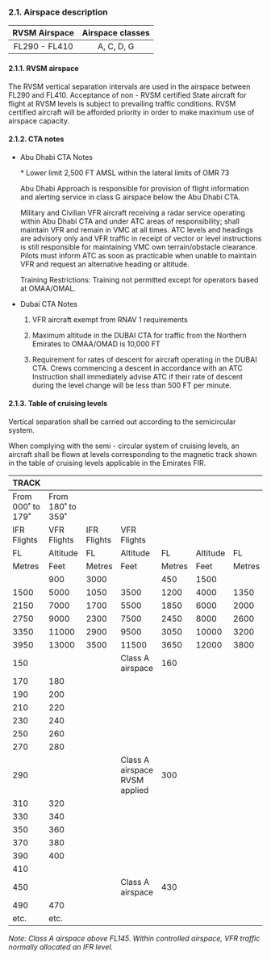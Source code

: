 ### 	2.1. Airspace description

| RVSM Airspace | Airspace classes |
| :-----------: | :--------------: |
| FL290 - FL410 |    A, C, D, G    |

#### 2.1.1. RVSM airspace

The RVSM vertical separation intervals are used in the airspace between FL290 and FL410. Acceptance of non - RVSM certified State aircraft for flight at RVSM levels is subject to prevailing traffic conditions. RVSM certified aircraft will be afforded priority in order to make maximum use of airspace capacity.

#### 2.1.2. CTA notes

- Abu Dhabi CTA Notes

  \* Lower limit 2,500 FT AMSL within the lateral limits of OMR 73

  Abu Dhabi Approach is responsible for provision of flight information and alerting service in class G airspace below the Abu Dhabi CTA.

  Military and Civilian VFR aircraft receiving a radar service operating within Abu Dhabi CTA and under ATC areas of responsibility; shall maintain VFR and remain in VMC at all times. ATC levels and headings are advisory only and VFR traffic in receipt of vector or level instructions is still responsible for maintaining VMC own terrain/obstacle clearance. Pilots must inform ATC as soon as practicable when unable to maintain VFR and request an alternative heading or altitude.

  Training Restrictions: Training not permitted except for operators based at OMAA/OMAL.

- Dubai CTA Notes

  1. VFR aircraft exempt from RNAV 1 requirements

  3. Maximum altitude in the DUBAI CTA for traffic from the Northern Emirates to OMAA/OMAD is 10,000 FT
  4. Requirement for rates of descent for aircraft operating in the DUBAI CTA. Crews commencing a descent in accordance with an ATC Instruction shall immediately advise ATC if their rate of descent during the level change will be less than 500 FT per minute.

#### 2.1.3. Table of cruising levels

Vertical separation shall be carried out according to the semicircular system.

When complying with the semi - circular system of cruising levels, an aircraft shall be flown at levels corresponding to the magnetic track shown in the table of cruising levels applicable in the Emirates FIR.

| TRACK             |                   |             |                               |        |          |        |                               |      |      |      |      |
| ----------------- | ----------------- | ----------- | ----------------------------- | ------ | -------- | ------ | ----------------------------- | ---- | ---- | ---- | ---- |
| From 000˚ to 179˚ | From 180˚ to 359˚ |             |                               |        |          |        |                               |      |      |      |      |
| IFR Flights       | VFR Flights       | IFR Flights | VFR Flights                   |        |          |        |                               |      |      |      |      |
| FL                | Altitude          | FL          | Altitude                      | FL     | Altitude | FL     | Altitude                      |      |      |      |      |
| Metres            | Feet              | Metres      | Feet                          | Metres | Feet     | Metres | Feet                          |      |      |      |      |
|                   | 900               | 3000        |                               | 450    | 1500     |        | 600                           | 2000 |      | 750  | 2500 |
| 1500              | 5000              | 1050        | 3500                          | 1200   | 4000     | 1350   | 4500                          |      |      |      |      |
| 2150              | 7000              | 1700        | 5500                          | 1850   | 6000     | 2000   | 6500                          |      |      |      |      |
| 2750              | 9000              | 2300        | 7500                          | 2450   | 8000     | 2600   | 8500                          |      |      |      |      |
| 3350              | 11000             | 2900        | 9500                          | 3050   | 10000    | 3200   | 10500                         |      |      |      |      |
| 3950              | 13000             | 3500        | 11500                         | 3650   | 12000    | 3800   | 12500                         |      |      |      |      |
| 150               |                   |             | Class A airspace              | 160    |          |        | Class A airspace              |      |      |      |      |
| 170               | 180               |             |                               |        |          |        |                               |      |      |      |      |
| 190               | 200               |             |                               |        |          |        |                               |      |      |      |      |
| 210               | 220               |             |                               |        |          |        |                               |      |      |      |      |
| 230               | 240               |             |                               |        |          |        |                               |      |      |      |      |
| 250               | 260               |             |                               |        |          |        |                               |      |      |      |      |
| 270               | 280               |             |                               |        |          |        |                               |      |      |      |      |
| 290               |                   |             | Class A airspace RVSM applied | 300    |          |        | Class A airspace RVSM applied |      |      |      |      |
| 310               | 320               |             |                               |        |          |        |                               |      |      |      |      |
| 330               | 340               |             |                               |        |          |        |                               |      |      |      |      |
| 350               | 360               |             |                               |        |          |        |                               |      |      |      |      |
| 370               | 380               |             |                               |        |          |        |                               |      |      |      |      |
| 390               | 400               |             |                               |        |          |        |                               |      |      |      |      |
| 410               |                   |             |                               |        |          |        |                               |      |      |      |      |
| 450               |                   |             | Class A airspace              | 430    |          |        | Class A airspace              |      |      |      |      |
| 490               | 470               |             |                               |        |          |        |                               |      |      |      |      |
| etc.              | etc.              |             |                               |        |          |        |                               |      |      |      |      |

*Note: Class A airspace above FL145. Within controlled airspace, VFR traffic normally allocated an IFR level.*

